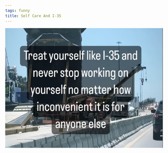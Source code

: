 ```yaml
---
tags: funny
title: Self Care And I-35
---
```


![i35](https://raw.githubusercontent.com/muneer78/muneer78.github.io/master/images/i35.png)
